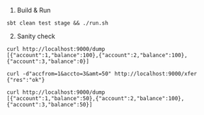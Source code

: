 1. Build & Run
```console
sbt clean test stage && ./run.sh
```

2. Sanity check
```console
curl http://localhost:9000/dump
[{"account":1,"balance":100},{"account":2,"balance":100},{"account":3,"balance":0}]
```

```console
curl -d"accfrom=1&accto=3&amt=50" http://localhost:9000/xfer
{"res":"ok"}
```

```console
curl http://localhost:9000/dump
[{"account":1,"balance":50},{"account":2,"balance":100},{"account":3,"balance":50}]
```
